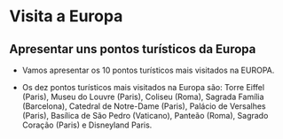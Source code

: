 # Visita a Europa
## Apresentar uns pontos turísticos da Europa

- Vamos apresentar os 10 pontos turísticos mais visitados na EUROPA.

- Os dez pontos turísticos mais visitados na Europa são: Torre Eiffel (Paris), Museu do Louvre (Paris), Coliseu (Roma), Sagrada Família (Barcelona), Catedral de Notre-Dame (Paris), Palácio de Versalhes (Paris), Basílica de São Pedro (Vaticano), Panteão (Roma), Sagrado Coração (Paris) e Disneyland Paris.
